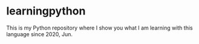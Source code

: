 # learningpython
This is my Python repository where I show you what I am learning with this language since 2020, Jun. 
